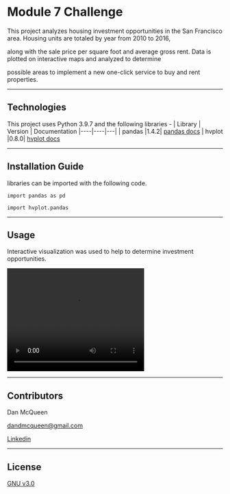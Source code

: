 # Module 7 Challenge

This project analyzes housing investment opportunities in the San Francisco area.  Housing units are totaled by year from 2010 to 2016,

along with the sale price per square foot and average gross rent. Data is plotted on interactive maps and analyzed to determine

possible areas to implement a new one-click service to buy and rent properties.

---

## Technologies

This project uses Python 3.9.7 and the following libraries - 
| Library | Version | Documentation
|----|----|---|
| pandas |1.4.2| [pandas docs](https://pandas.pydata.org/docs)
| hvplot |0.8.0| [hvplot docs](https://hvplot.holoviz.org/)



---

## Installation Guide

libraries can be imported with the following code.

```
import pandas as pd

import hvplot.pandas
```
---

## Usage

Interactive visualization was used to help to determine investment opportunities.

<video width="320" height="240" controls>
  <source src="images/voila_demo_1.mp4" type="video/mp4">
</video>




---

## Contributors

Dan McQueen

dandmcqueen@gmail.com

[Linkedin](https://www.linkedin.com/in/dan-mcqueen-4a5980238/)

---

## License

[GNU v3.0](LICENSE)
